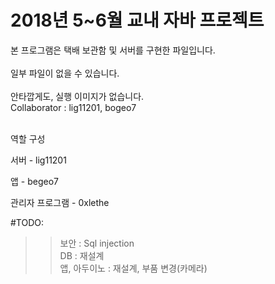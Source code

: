 # 2018년 5~6월 교내 자바 프로젝트
본 프로그램은 택배 보관함 및 서버를 구현한 파일입니다.
<br><br>
일부 파일이 없을 수 있습니다.
<br><br> 안타깝게도, 실행 이미지가 없습니다. <br>
Collaborator : lig11201, bogeo7<br><br>

역할 구성

서버 - lig11201

앱 - begeo7

관리자 프로그램 - 0xlethe

#TODO:
>> 보안 : Sql injection<br>
>> DB : 재설계<br>
>> 앱, 아두이노 : 재설계, 부품 변경(카메라)<br>
